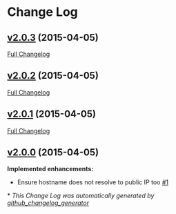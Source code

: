 # Change Log

## [v2.0.3](https://github.com/fgribreau/hostname-is-private/tree/v2.0.3) (2015-04-05)

[Full Changelog](https://github.com/fgribreau/hostname-is-private/compare/v2.0.2...v2.0.3)

## [v2.0.2](https://github.com/fgribreau/hostname-is-private/tree/v2.0.2) (2015-04-05)

[Full Changelog](https://github.com/fgribreau/hostname-is-private/compare/v2.0.1...v2.0.2)

## [v2.0.1](https://github.com/fgribreau/hostname-is-private/tree/v2.0.1) (2015-04-05)

[Full Changelog](https://github.com/fgribreau/hostname-is-private/compare/v2.0.0...v2.0.1)

## [v2.0.0](https://github.com/fgribreau/hostname-is-private/tree/v2.0.0) (2015-04-05)

**Implemented enhancements:**

- Ensure hostname does not resolve to public IP too [\#1](https://github.com/FGRibreau/hostname-is-private/issues/1)



\* *This Change Log was automatically generated by [github_changelog_generator](https://github.com/skywinder/Github-Changelog-Generator)*